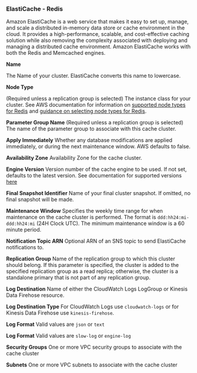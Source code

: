 ### ElastiCache - Redis

Amazon ElastiCache is a web service that makes it easy to set up, manage, and scale a distributed in-memory data store or cache environment in the cloud. It provides a high-performance, scalable, and cost-effective caching solution while also removing the complexity associated with deploying and managing a distributed cache environment. Amazon ElastiCache works with both the Redis and Memcached engines.

**Name**

The Name of your cluster. ElastiCache converts this name to lowercase.

**Node Type**

(Required unless a replication group is selected)
The instance class for your cluster. See AWS documentation for information on [supported node types for Redis](https://docs.aws.amazon.com/AmazonElastiCache/latest/red-ug/CacheNodes.SupportedTypes.html) and [guidance on selecting node types for Redis](https://docs.aws.amazon.com/AmazonElastiCache/latest/red-ug/nodes-select-size.html).

**Parameter Group Name**
(Required unless a replication group is selected)
The name of the parameter group to associate with this cache cluster.

**Apply Immediately**
Whether any database modifications are applied immediately, or during the next maintenance window. AWS defaults to false.

**Availability Zone**
Availability Zone for the cache cluster.

**Engine Version**
Version number of the cache engine to be used. If not set, defaults to the latest version. See documentation for supported versions [here](https://docs.aws.amazon.com/AmazonElastiCache/latest/red-ug/supported-engine-versions-mc.html)

**Final Snapshot Identifier**
Name of your final cluster snapshot. If omitted, no final snapshot will be made.

**Maintenance Window**
Specifies the weekly time range for when maintenance on the cache cluster is performed. The format is `ddd:hh24:mi-ddd:hh24:mi` (24H Clock UTC). The minimum maintenance window is a 60 minute period.

**Notification Topic ARN**
Optional ARN of an SNS topic to send ElastiCache notifications to.

**Replication Group**
Name of the replication group to which this cluster should belong. If this parameter is specified, the cluster is added to the specified replication group as a read replica; otherwise, the cluster is a standalone primary that is not part of any replication group.

**Log Destination**
Name of either the CloudWatch Logs LogGroup or Kinesis Data Firehose resource.

**Log Destination Type**
For CloudWatch Logs use `cloudwatch-logs` or for Kinesis Data Firehose use `kinesis-firehose`.

**Log Format**
Valid values are `json` or `text`

**Log Format**
Valid values are `slow-log` or `engine-log`

**Security Groups**
One or more VPC security groups to associate with the cache cluster

**Subnets**
One or more VPC subnets to associate with the cache cluster
